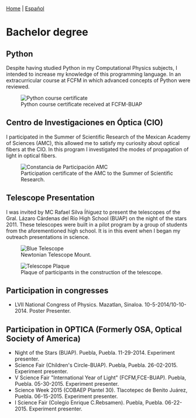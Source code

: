 [Home](index.md) | [Español](bacheloresp.md)
# Bachelor degree

## Python

Despite having studied Python in my Computational Physics subjects, I intended to increase my knowledge of this programming language. In an extracurricular course at FCFM in which advanced concepts of Python were reviewed.

<figure>
  <img
  src="https://imgur.com/ZVf3MCZ.jpg"
  alt="Python course certificate">
  <figcaption>Python course certificate received at FCFM-BUAP 
  </figcaption>
</figure>

## Centro de Investigaciones en Óptica (CIO)

I participated in the Summer of Scientific Research of the Mexican Academy of Sciences (AMC), this allowed me to satisfy my curiosity about optical fibers at the CIO. In this program I investigated the modes of propagation of light in optical fibers. 

<figure>
  <img
  src="https://imgur.com/Jk8r82A.jpg"
  alt="Constancia de Participación AMC">
  <figcaption>Participation certificate of the AMC to the Summer of Scientific Research.
  </figcaption>
</figure>

## Telescope Presentation

I was invited by MC Rafael Silva Íñiguez to present the telescopes of the Gral. Lázaro Cárdenas del Río High School (BUAP) on the night of the stars 2011. These telescopes were built in a pilot program by a group of students from the aforementioned high school. It is in this event when I began my outreach presentations in science. 

<figure>
  <img
  src="https://imgur.com/QHr1vyO.jpg"
  alt="Blue Telescope">
  <figcaption>Newtonian Telescope Mount.
  </figcaption>
</figure>

<figure>
  <img
  src="https://imgur.com/w8DuLCz.jpg"
  alt="Telescope Plaque">
  <figcaption>Plaque of participants in the construction of the telescope.
  </figcaption>
</figure>

## Participation in congresses

- LVII National Congress of Physics. Mazatlan, Sinaloa. 10-5-2014/10-10-2014. Poster Presenter.

## Participation in OPTICA (Formerly OSA, Optical Society of America)

- Night of the Stars (BUAP). Puebla, Puebla. 11-29-2014. Experiment presenter.
- Science Fair (Children's Circle-BUAP). Puebla, Puebla. 26-02-2015. Experiment presenter.
- V Science Fair "International Year of Light" (FCFM,FCE-BUAP). Puebla, Puebla. 05-30-2015. Experiment presenter.
- Science Week 2015 (COBAEP Plantel 30). Tlacotepec de Benito Juárez, Puebla. 06-15-2015. Experiment presenter.
- I Science Fair (Colegio Enrique C.Rebsamen). Puebla, Puebla. 06-22-2015. Experiment presenter.